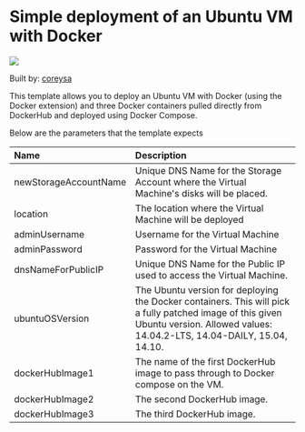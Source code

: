# Simple deployment of an Ubuntu VM with Docker

<a href="https://portal.azure.com/#create/Microsoft.Template/uri/https%3A%2F%2Fraw.githubusercontent.com%2FAzure%2Fazure-quickstart-templates%2Fmaster%2Fdocker-simple-on-ubuntu%2Fazuredeploy.json" target="_blank">
    <img src="http://azuredeploy.net/deploybutton.png"/>
</a>

Built by: [coreysa](https://github.com/coreysa)

This template allows you to deploy an Ubuntu VM with Docker (using the Docker extension) and three Docker containers pulled directly from DockerHub and deployed using Docker Compose.

Below are the parameters that the template expects

| Name   | Description    |
|:--- |:---|
| newStorageAccountName  | Unique DNS Name for the Storage Account where the Virtual Machine's disks will be placed. |
| location | The location where the Virtual Machine will be deployed |
| adminUsername  | Username for the Virtual Machine  |
| adminPassword  | Password for the Virtual Machine  |
| dnsNameForPublicIP  | Unique DNS Name for the Public IP used to access the Virtual Machine. |
| ubuntuOSVersion  | The Ubuntu version for deploying the Docker containers. This will pick a fully patched image of this given Ubuntu version. Allowed values: 14.04.2-LTS, 14.04-DAILY, 15.04, 14.10. |
| dockerHubImage1  | The name of the first DockerHub image to pass through to Docker compose on the VM. |
| dockerHubImage2  | The second DockerHub image. |
| dockerHubImage3  | The third DockerHub image. |